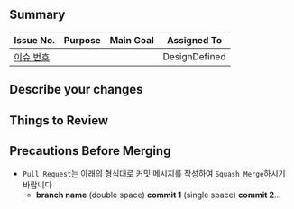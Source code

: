 ## Summary

| Issue No.       | Purpose      | Main Goal | Assigned To |
|-----------------|--------------|-----------|-------------|
|[이슈 번호](링크) |             |           | DesignDefined |

## Describe your changes

## Things to Review

## Precautions Before Merging
- `Pull Request`는 아래의 형식대로 커밋 메시지를 작성하여 `Squash Merge`하시기 바랍니다
  - __branch name__ (double space) __commit 1__ (single space) __commit 2__...
